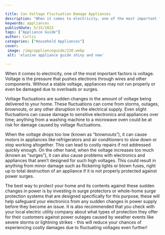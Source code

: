 ```yaml
---

title: Can Voltage Fluctuation Damage Appliances
description: "When it comes to electricity, one of the most important factors is voltage. Voltage is the pressure that pushes electrons through ...check it out to learn"
keywords: appliances
publishDate: 5/15/2023
tags: ["Appliance Guide"]
author: Curtis
categories: ["Household Appliances"]
cover: 
 image: /img/applianceguide/220.webp
 alt: 'elusive appliance guide shiny and new'

---
```


When it comes to electricity, one of the most important factors is voltage. Voltage is the pressure that pushes electrons through wires and other components. Without a stable voltage, appliances may not run properly or even be damaged due to overloads or surges. 

Voltage fluctuations are sudden changes in the amount of voltage being delivered to your home. These fluctuations can come from storms, outages, brownouts, or any other disruption in the electrical supply. Even slight fluctuations can cause damage to sensitive electronics and appliances over time; anything from a washing machine to a microwave oven could be at risk for damage caused by voltage fluctuations. 

When the voltage drops too low (known as “brownouts”), it can cause motors in appliances like refrigerators and air conditioners to slow down or stop working altogether. This can lead to costly repairs if not addressed quickly enough. On the other hand, when the voltage increases too much (known as “surges”), it can also cause problems with electronics and appliances that aren’t designed for such high voltages. This could result in anything from minor damage such as flickering lights or blown fuses, right up to total destruction of an appliance if it is not properly protected against power surges. 

The best way to protect your home and its contents against these sudden changes in power is by investing in surge protectors or whole-home surge protection systems that are designed specifically for this purpose; these will help safeguard your electronics from any sudden changes in power supply before they become an issue. It is also recommended that you check with your local electric utility company about what types of protection they offer for their customers against power outages caused by weather events like severe storms or lightning strikes - this will reduce your chances of experiencing costly damages due to fluctuating voltages even further!
